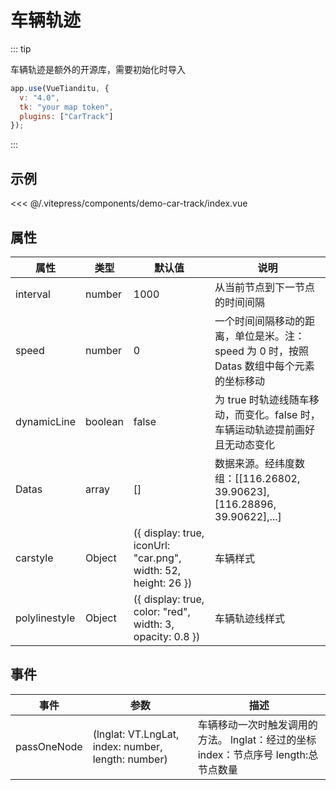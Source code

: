 # 车辆轨迹

::: tip

车辆轨迹是额外的开源库，需要初始化时导入

```js
app.use(VueTianditu, {
  v: "4.0",
  tk: "your map token",
  plugins: ["CarTrack"]
});
```

:::

## 示例

<demo-car-track></demo-car-track>

<code-details>
<<< @/.vitepress/components/demo-car-track/index.vue
</code-details>

## 属性

| 属性 | 类型 | 默认值 | 说明 |
| --- | --- | --- | --- |
| interval | number | 1000 | 从当前节点到下一节点的时间间隔 |
| speed | number | 0 | 一个时间间隔移动的距离，单位是米。注：speed 为 0 时，按照 Datas 数组中每个元素的坐标移动 |
| dynamicLine | boolean | false | 为 true 时轨迹线随车移动，而变化。false 时，车辆运动轨迹提前画好且无动态变化 |
| Datas | array | [] | 数据来源。经纬度数组：[[116.26802, 39.90623],[116.28896, 39.90622],...] |
| carstyle | Object | ({ display: true, iconUrl: "car.png", width: 52, height: 26 }) | 车辆样式 |
| polylinestyle | Object | ({ display: true, color: "red", width: 3, opacity: 0.8 }) | 车辆轨迹线样式 |

## 事件

| 事件 | 参数 | 描述 |
| --- | --- | --- |
| passOneNode | (lnglat: VT.LngLat, index: number, length: number) | 车辆移动一次时触发调用的方法。 lnglat：经过的坐标 index：节点序号 length:总节点数量 |
